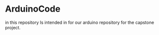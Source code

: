 # ArduinoCode
in this repository Is intended in for our arduino repository for the capstone project.
